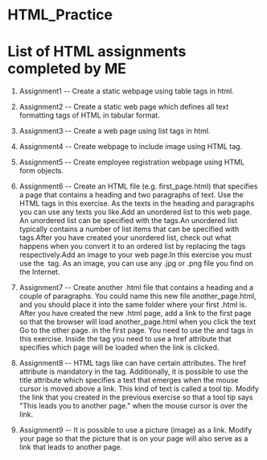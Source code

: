 # HTML_Practice

# List of HTML assignments completed by ME

1. Assignment1 -- Create a static webpage using table tags in html.

2. Assignment2 --  Create a static web page which defines all text formatting tags of HTML in
tabular format.

3. Assignment3 -- Create a web page using list tags in html.

4. Assignment4 -- Create webpage to include image using HTML tag.

5. Assignment5 -- Create employee registration webpage using HTML form objects.

6. Assignment6 --  Create an HTML file (e.g. first_page.html) that specifies a page that contains a heading and two paragraphs of text. Use the HTML tags in this exercise. As the texts in the heading and paragraphs you can use any texts you like.Add an unordered list to this web page. An unordered list can be specified with the tags.An unordered list typically contains a number of list items that can be specified with tags.After you have created your unordered list, check out what happens when you convert it to an ordered list by replacing the tags respectively.Add an image to your web page.In this exercise you must use the <img> tag. As an image, you can use any .jpg or .png file you find on the Internet.

7. Assignment7 --  Create another .html file that contains a heading and a couple of paragraphs. You could name this new file another_page.html, and you should place it into the same folder where your first .html is. After you have created the new .html page, add a link to the first page so that the browser will load another_page.html when you click the text Go to the other page. in the first page. You need to use the <a> and </a> tags in this exercise. Inside the tag <a> you need to use a href attribute that specifies which page will be loaded when the link is clicked.

8. Assignment8 -- HTML tags like <a> can have certain attributes. The href attribute is mandatory in the <a> tag. Additionally, it is possible to use the title attribute which specifies a text that emerges when the mouse cursor is moved above a link. This kind of text is called a tool tip. Modify the link that you created in the previous exercise so that a tool tip says "This leads you to another page." when the mouse cursor is over the link.

9. Assignment9 -- It is possible to use a picture (image) as a link. Modify your page so that the picture that is on your page will also serve as a link that leads to another page.  


